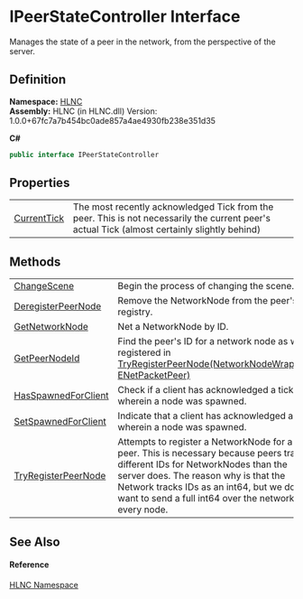 # IPeerStateController Interface


Manages the state of a peer in the network, from the perspective of the server.



## Definition
**Namespace:** <a href="N_HLNC">HLNC</a>  
**Assembly:** HLNC (in HLNC.dll) Version: 1.0.0+67fc7a7b454bc0ade857a4ae4930fb238e351d35

**C#**
``` C#
public interface IPeerStateController
```



## Properties
<table>
<tr>
<td><a href="P_HLNC_IPeerStateController_CurrentTick">CurrentTick</a></td>
<td>The most recently acknowledged Tick from the peer. This is not necessarily the current peer's actual Tick (almost certainly slightly behind)</td></tr>
</table>

## Methods
<table>
<tr>
<td><a href="M_HLNC_IPeerStateController_ChangeScene">ChangeScene</a></td>
<td>Begin the process of changing the scene.</td></tr>
<tr>
<td><a href="M_HLNC_IPeerStateController_DeregisterPeerNode">DeregisterPeerNode</a></td>
<td>Remove the NetworkNode from the peer's registry.</td></tr>
<tr>
<td><a href="M_HLNC_IPeerStateController_GetNetworkNode">GetNetworkNode</a></td>
<td>Net a NetworkNode by ID.</td></tr>
<tr>
<td><a href="M_HLNC_IPeerStateController_GetPeerNodeId">GetPeerNodeId</a></td>
<td>Find the peer's ID for a network node as was registered in <a href="M_HLNC_IPeerStateController_TryRegisterPeerNode">TryRegisterPeerNode(NetworkNodeWrapper, ENetPacketPeer)</a></td></tr>
<tr>
<td><a href="M_HLNC_IPeerStateController_HasSpawnedForClient">HasSpawnedForClient</a></td>
<td>Check if a client has acknowledged a tick wherein a node was spawned.</td></tr>
<tr>
<td><a href="M_HLNC_IPeerStateController_SetSpawnedForClient">SetSpawnedForClient</a></td>
<td>Indicate that a client has acknowledged a tick wherein a node was spawned.</td></tr>
<tr>
<td><a href="M_HLNC_IPeerStateController_TryRegisterPeerNode">TryRegisterPeerNode</a></td>
<td>Attempts to register a NetworkNode for a peer. This is necessary because peers track different IDs for NetworkNodes than the server does. The reason why is that the Network tracks IDs as an int64, but we don't want to send a full int64 over the network for every node.</td></tr>
</table>

## See Also


#### Reference
<a href="N_HLNC">HLNC Namespace</a>  
